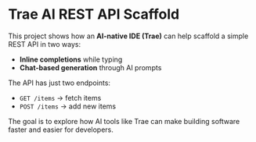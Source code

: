 # Trae AI REST API Scaffold

This project shows how an **AI-native IDE (Trae)** can help scaffold a simple REST API in two ways:
- **Inline completions** while typing  
- **Chat-based generation** through AI prompts  

The API has just two endpoints:  
- `GET /items` → fetch items  
- `POST /items` → add new items  

The goal is to explore how AI tools like Trae can make building software faster and easier for developers.  
